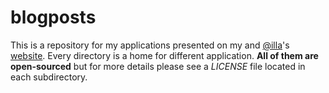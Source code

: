 blogposts
==========
This is a repository for my applications presented on my and [@illa](https://github.com/illa/)'s [website](http://airlog.pisz.pl/).
Every directory is a home for different application. **All of them are open-sourced** but for more
details please see a *LICENSE* file located in each subdirectory.

